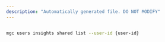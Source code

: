 ```yaml
---
description: "Automatically generated file. DO NOT MODIFY"
---
```


```bash

mgc users insights shared list --user-id {user-id}

```